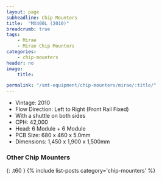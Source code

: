 ```yaml
---
layout: page
subheadline: Chip Mounters
title:  "MX400L (2010)"
breadcrumb: true
tags:
    - Mirae
    - Mirae Chip Mounters
categories:
    - chip-mounters
header: no
image:
    title:

permalink: "/smt-equipment/chip-mounters/mirae/:title/"
---
```


- Vintage: 2010
- Flow Direction: Left to Right (Front Rail Fixed)
- With a shuttle on both sides
- CPH: 42,000
- Head: 6 Module + 6 Module
- PCB Size: 680 x 460 x 5.0mm
- Dimensions: 1,450 x 1,900 x 1,500mm

### Other Chip Mounters ###
{: .t60 }
{% include list-posts category='chip-mounters' %}
